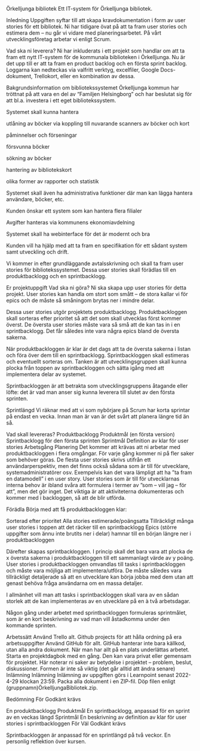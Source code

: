 Örkelljunga bibliotek
Ett IT-system för Örkelljunga bibliotek.

Inledning
Uppgiften syftar till att skapa kravdokumentation i form av user stories för ett bibliotek. Ni har tidigare övat på att ta fram user stories och estimera dem – nu går vi vidare med planeringsarbetet. På vårt utvecklingsföretag arbetar vi enligt Scrum.

Vad ska ni leverera?
Ni har inkluderats i ett projekt som handlar om att ta fram ett nytt IT-system för de kommunala biblioteken i Örkelljunga. Nu är det upp till er att ta fram en product backlog och en första sprint backlog. Loggarna kan nedteckas via valfritt verktyg, excelfiler, Google Docs-dokument, Trellokort, eller en kombination av dessa.

Bakgrundsinformation om bibliotekssystemet
Örkelljunga kommun har tröttnat på att vara en del av “Familjen Helsingborg” och har beslutat sig för att bl.a. investera i ett eget bibliotekssystem.

Systemet skall kunna hantera

utlåning av böcker via koppling till nuvarande scanners av böcker och kort

påminnelser och förseningar

försvunna böcker

sökning av böcker

hantering av bibliotekskort

olika former av rapporter och statistik

Systemet skall även ha administrativa funktioner där man kan lägga hantera användare, böcker, etc.

Kunden önskar ett system som kan hantera flera filialer

Avgifter hanteras via kommunens ekonomiavdelning

Systemet skall ha webinterface för det är modernt och bra

Kunden vill ha hjälp med att ta fram en specifikation för ett sådant system samt utveckling och drift.

Vi kommer in efter grundläggande avtalsskrivning och skall ta fram user stories för bibliotekssystemet. Dessa user stories skall förädlas till en produktbacklogg och en sprintbacklogg.

Er projektuppgift
Vad ska ni göra?
Ni ska skapa upp user stories för detta projekt. User stories kan handla om stort som smått – de stora kallar vi för epics och de måste så småningom brytas ner i mindre delar.

Dessa user stories utgör projektets produktbacklogg. Produktbackloggen skall sorteras efter prioritet så att det som skall utvecklas först kommer överst. De översta user stories måste vara så små att de kan tas in i en sprintbacklogg. Det får således inte vara några epics bland de översta sakerna.

När produktbackloggen är klar är det dags att ta de översta sakerna i listan och föra över dem till en sprintbacklogg. Sprintbackloggen skall estimeras och eventuellt sorteras om. Tanken är att utvecklingsgruppen skall kunna plocka från toppen av sprintbackloggen och sätta igång med att implementera delar av systemet.

Sprintbackloggen är att betrakta som utvecklingsgruppens åtagande eller löfte: det är vad man anser sig kunna leverera till slutet av den första sprinten.

Sprintlängd Vi räknar med att vi som nybörjare på Scrum har korta sprintar på endast en vecka. Innan man är van är det svårt att planera längre tid än så.

Vad skall levereras?
Produktbacklogg
Produktmål (en första version)
Sprintbacklogg för den första sprinten
Sprintmål
Definition av klar för user stories
Arbetsgång
Planering
Det kommer att krävas att ni arbetar med produktbackloggen i flera omgångar. För varje gång kommer ni på fler saker som behöver göras. De flesta user stories skrivs utifrån ett användarperspektiv, men det finns också sådana som är till för utvecklare, systemadministratörer osv. Exempelvis kan det vara lämpligt att ha ”ta fram en datamodell” i en user story. User stories som är till för utvecklarnas interna behov är ibland svåra att formulera i termer av ”som – vill jag – för att”, men det gör inget. Det viktiga är att aktiviteterna dokumenteras och kommer med i backloggen, så att de blir utförda.

Förädla
Börja med att få produktbackloggen klar:

Sorterad efter prioritet
Alla stories estimerade/poängsatta
Tillräckligt många user stories i toppen att det räcker till en sprintbacklogg
Epics (större uppgifter som ännu inte brutits ner i delar) hamnar till en början längre ner i produktbackloggen

Därefter skapas sprintbackloggen. I princip skall det bara vara att plocka de x översta sakerna i produktbackloggen till ett sammanlagt värde av y poäng. User stories i produktbackloggen omvandlas till tasks i sprintbackloggen och måste vara möjliga att implementera/utföra. De måste således vara tillräckligt detaljerade så att en utvecklare kan börja jobba med dem utan att genast behöva fråga användarna om en massa detaljer.

I allmänhet vill man att tasks i sprintbackloggen skall vara av en sådan storlek att de kan implementeras av en utvecklare på en à två arbetsdagar.

Någon gång under arbetet med sprintbackloggen formuleras sprintmålet, som är en kort beskrivning av vad man vill åstadkomma under den kommande sprinten.

Arbetssätt
Använd Trello alt. Github projects för att hålla ordning på era arbetsuppgifter
Använd GitHub för allt. GitHub hanterar inte bara källkod, utan alla andra dokument. När man har allt på en plats underlättas arbetet.
Starta en projektdagbok med en gång. Den kan vara privat eller gemensam för projektet. Här noterar ni saker av betydelse i projektet – problem, beslut, diskussioner. Formen är inte så viktig (det går alltid att ändra senare)
Inlämning
Inlämning
Inlämning av uppgiften görs i Learnpoint senast 2022-4-29 klockan 23:59. Packa alla dokument i en ZIP-fil. Döp filen enligt (gruppnamn)ÖrkelljungaBibliotek.zip.

Bedömning
För Godkänt krävs

En produktbacklogg
Produktmål
En sprintbacklogg, anpassad för en sprint av en veckas längd Sprintmål
En beskrivning av definition av klar för user stories i sprintbackloggen
För Väl Godkänt krävs

Sprintbackloggen är anpassad för en sprintlängd på två veckor.
En personlig reflektion över kursen.
